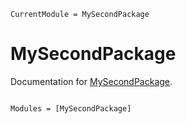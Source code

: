 ```@meta
CurrentModule = MySecondPackage
```

# MySecondPackage

Documentation for [MySecondPackage](https://github.com/pc0808/MySecondPackage.jl).

```@index
```

```@autodocs
Modules = [MySecondPackage]
```
